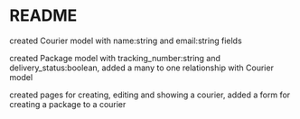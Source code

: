 # README

created Courier model with name:string and email:string fields

created Package model with tracking_number:string and delivery_status:boolean, added a many to one relationship with Courier model

created pages for creating, editing and showing a courier, added a form for creating a package to a courier


